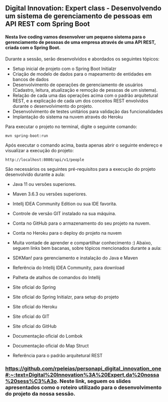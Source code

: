 ## Digital Innovation: Expert class - Desenvolvendo um sistema de gerenciamento de pessoas em API REST com Spring Boot
#### Nesta live coding vamos desenvolver um pequeno sistema para o gerenciamento de pessoas de uma empresa através de uma API REST, criada com o Spring Boot.

Durante a sessão, serão desenvolvidos e abordados os seguintes tópicos:

- Setup inicial de projeto com o Spring Boot Initialzr
- Criação de modelo de dados para o mapeamento de entidades em bancos de dados
- Desenvolvimento de operações de gerenciamento de usuários (Cadastro, leitura, atualização e remoção de pessoas de um sistema).
- Relação de cada uma das operações acima com o padrão arquitetural REST, e a explicação de cada um dos conceitos REST envolvidos durante o desenvolvimento do projeto.
- Desenvolvimento de testes unitários para validação das funcionalidades
- Implantação do sistema na nuvem através do Heroku

Para executar o projeto no terminal, digite o seguinte comando:

    mvn spring-boot:run 
  
Após executar o comando acima, basta apenas abrir o seguinte endereço e visualizar a execução do projeto:

    http://localhost:8080/api/v1/people
São necessários os seguintes pré-requisitos para a execução do projeto desenvolvido durante a aula:

- Java 11 ou versões superiores.
- Maven 3.6.3 ou versões superiores.
- Intellj IDEA Community Edition ou sua IDE favorita.
- Controle de versão GIT instalado na sua máquina.
- Conta no GitHub para o armazenamento do seu projeto na nuvem.
- Conta no Heroku para o deploy do projeto na nuvem
- Muita vontade de aprender e compartilhar conhecimento :)
Abaixo, seguem links bem bacanas, sobre tópicos mencionados durante a aula:

- SDKMan! para gerenciamento e instalação do Java e Maven
- Referência do Intellij IDEA Community, para download
- Palheta de atalhos de comandos do Intellij
- Site oficial do Spring
- Site oficial do Spring Initialzr, para setup do projeto
- Site oficial do Heroku
- Site oficial do GIT
- Site oficial do GitHub
- Documentação oficial do Lombok
- Documentação oficial do Map Struct
- Referência para o padrão arquitetural REST
### https://github.com/rpeleias/personapi_digital_innovation_one#:~:text=Digital%20Innovation%3A%20Expert,da%20nossa%20sess%C3%A3o. Neste link, seguem os slides apresentados como o roteiro utilizado para o desenvolvimento do projeto da nossa sessão.
